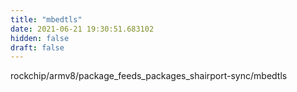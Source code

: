 ```yaml
---
title: "mbedtls"
date: 2021-06-21 19:30:51.683102
hidden: false
draft: false
---
```


rockchip/armv8/package_feeds_packages_shairport-sync/mbedtls

